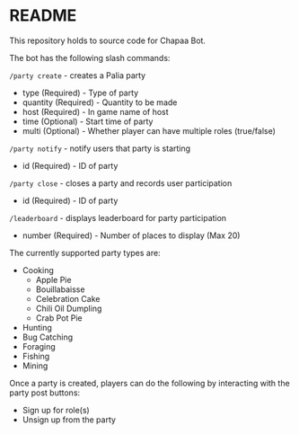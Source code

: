 # README

This repository holds to source code for Chapaa Bot.

The bot has the following slash commands:

`/party create` - creates a Palia party
- type (Required) - Type of party
- quantity (Required) - Quantity to be made
- host (Required) - In game name of host
- time (Optional) - Start time of party
- multi (Optional) - Whether player can have multiple roles (true/false)

`/party notify` - notify users that party is starting
- id (Required) - ID of party

`/party close` - closes a party and records user participation
- id (Required) - ID of party

`/leaderboard` - displays leaderboard for party participation
- number (Required) - Number of places to display (Max 20)

The currently supported party types are:
- Cooking
  - Apple Pie
  - Bouillabaisse
  - Celebration Cake 
  - Chili Oil Dumpling
  - Crab Pot Pie
- Hunting
- Bug Catching
- Foraging
- Fishing
- Mining

Once a party is created, players can do the following by interacting with the party post buttons:
- Sign up for role(s)
- Unsign up from the party
